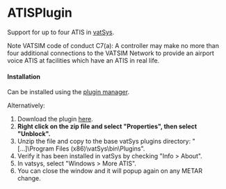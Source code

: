 # ATISPlugin

Support for up to four ATIS in [vatSys](https://virtualairtrafficsystem.com/).

Note VATSIM code of conduct C7(a): A controller may make no more than four additional connections to the VATSIM Network to provide an airport voice ATIS at facilities which have an ATIS in real life.

#### Installation

Can be installed using the [plugin manager](https://github.com/badvectors/PluginManager).

Alternatively:
1. Download the plugin [here](https://github.com/badvectors/ATISPlugin/releases).
2. **Right click on the zip file and select "Properties", then select "Unblock".**
3. Unzip the file and copy to the base vatSys plugins directory: "[...]\Program Files (x86)\vatSys\bin\Plugins".
4. Verify it has been installed in vatSys by checking "Info > About".
5. In vatsys, select "Windows > More ATIS".
6. You can close the window and it will popup again on any METAR change.
